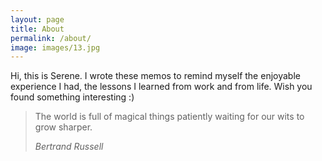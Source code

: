 ```yaml
---
layout: page
title: About
permalink: /about/
image: images/13.jpg
---
```


Hi, this is Serene.
I wrote these memos to remind myself the enjoyable experience I had, the lessons I learned from work and from life.
Wish you found something interesting :)



>The world is full of magical things patiently waiting for our wits to grow sharper.
>
><cite>Bertrand Russell</cite>
